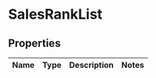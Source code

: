 
# SalesRankList

## Properties
Name | Type | Description | Notes
------------ | ------------- | ------------- | -------------




